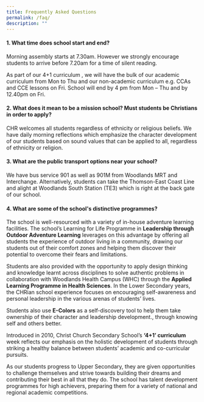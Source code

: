 ```yaml
---
title: Frequently Asked Questions
permalink: /faq/
description: ""
---
```

#### 1. What time does school start and end?

Morning assembly starts at 7.30am. However we strongly encourage students to arrive before 7.20am for a time of silent reading.

As part of our 4+1 curriculum , we will have the bulk of our academic curriculum from Mon to Thu and our non-academic curriculum e.g. CCAs and CCE lessons on Fri.  School will end by 4 pm from Mon – Thu and by 12.40pm on Fri.

#### 2. What does it mean to be a mission school? Must students be Christians in order to apply?
CHR welcomes all students regardless of ethnicity or religious beliefs. We have daily morning reflections which emphasize the character development of our students based on sound values that  can be applied to all, regardless of ethnicity or religion.

#### 3. What are the public transport options near your school?
We have bus service 901 as well as 901M from Woodlands MRT and Interchange. Alternatively, students can take the Thomson-East Coast Line and alight at Woodlands South Station (TE3) which is right at the back gate of our school.

#### 4. What are some of the school's distinctive programmes?
The school is well-resourced with a variety of in-house adventure learning facilities. The school’s Learning for Life Programme in **Leadership through Outdoor Adventure Learning** leverages on this advantage by offering all students the experience of outdoor living in a community, drawing our students out of their comfort zones and helping them discover their potential to overcome their fears and limitations.

Students are also provided with the opportunity to apply design thinking and knowledge learnt across disciplines to solve authentic problems  in collaboration with Woodlands Health Campus (WHC) through the **Applied Learning Programme in Health Sciences**. In the Lower Secondary years, the CHRian school experience focuses on encouraging self-awareness and personal leadership in the various arenas of students’ lives. 

Students also use **E-Colors** as a self-discovery tool to help them take ownership of their character and leadership development., through knowing self and others better.

Introduced in 2010, Christ Church Secondary School’s **‘4+1’ curriculum** week reflects our emphasis on the holistic development of students through striking a healthy balance between students’ academic and co-curricular pursuits.

As our students progress to Upper Secondary, they are given opportunities to challenge themselves and strive towards building their dreams and contributing their best in all that they do. The school has talent development programmes for high achievers, preparing them for a variety of national and regional academic competitions.

